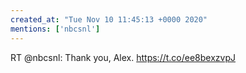 ```yaml
---
created_at: "Tue Nov 10 11:45:13 +0000 2020"
mentions: ['nbcsnl']
---
```


RT @nbcsnl: Thank you, Alex. https://t.co/ee8bexzvpJ